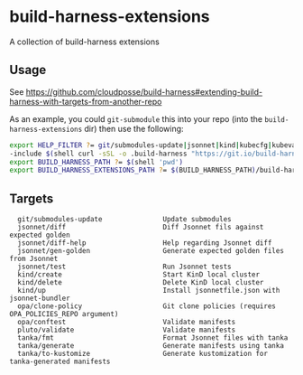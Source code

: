 # build-harness-extensions

A collection of build-harness extensions

## Usage

See https://github.com/cloudposse/build-harness#extending-build-harness-with-targets-from-another-repo


As an example, you could `git-submodule` this into your repo (into the `build-harness-extensions` dir) then use the following:

```sh
export HELP_FILTER ?= git/submodules-update|jsonnet|kind|kubecfg|kubeval|opa|tanka
-include $(shell curl -sSL -o .build-harness "https://git.io/build-harness"; echo .build-harness)
export BUILD_HARNESS_PATH ?= $(shell 'pwd')
export BUILD_HARNESS_EXTENSIONS_PATH ?= $(BUILD_HARNESS_PATH)/build-harness-extensions
```

## Targets

```
  git/submodules-update               Update submodules
  jsonnet/diff                        Diff Jsonnet fils against expected golden 
  jsonnet/diff-help                   Help regarding Jsonnet diff
  jsonnet/gen-golden                  Generate expected golden files from Jsonnet
  jsonnet/test                        Run Jsonnet tests
  kind/create                         Start KinD local cluster
  kind/delete                         Delete KinD local cluster
  kind/up                             Install jsonnetfile.json with jsonnet-bundler
  opa/clone-policy                    Git clone policies (requires OPA_POLICIES_REPO argument)
  opa/conftest                        Validate manifests
  pluto/validate                      Validate manifests
  tanka/fmt                           Format Jsonnet files with tanka
  tanka/generate                      Generate manifests using tanka
  tanka/to-kustomize                  Generate kustomization for tanka-generated manifests
  ```
